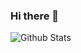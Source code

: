 ### Hi there 👋
![Github Stats](https://github-readme-stats.vercel.app/api?username=coderfix-lab&show_icons=true&theme=dark&count_private=true)
